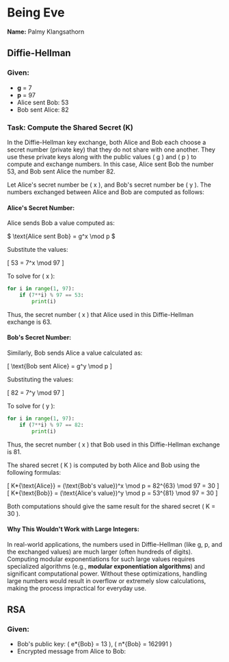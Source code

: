 # Being Eve

**Name:** Palmy Klangsathorn

## Diffie-Hellman

### Given:

- **g** = 7
- **p** = 97
- Alice sent Bob: 53
- Bob sent Alice: 82

### Task: Compute the Shared Secret (K)

In the Diffie-Hellman key exchange, both Alice and Bob each choose a secret number (private key) that they do not share with one another. They use these private keys along with the public values \( g \) and \( p \) to compute and exchange numbers. In this case, Alice sent Bob the number 53, and Bob sent Alice the number 82.

Let Alice's secret number be \( x \), and Bob's secret number be \( y \). The numbers exchanged between Alice and Bob are computed as follows:

#### Alice's Secret Number:

Alice sends Bob a value computed as:

$
\text{Alice sent Bob} = g^x \mod p
$

Substitute the values:

\[
53 = 7^x \mod 97
\]

To solve for \( x \):

```python
for i in range(1, 97):
    if (7**i) % 97 == 53:
        print(i)
```

Thus, the secret number \( x \) that Alice used in this Diffie-Hellman exchange is 63.

#### Bob's Secret Number:

Similarly, Bob sends Alice a value calculated as:

\[
\text{Bob sent Alice} = g^y \mod p
\]

Substituting the values:

\[
82 = 7^y \mod 97
\]

To solve for \( y \):

```python
for i in range(1, 97):
    if (7**i) % 97 == 82:
        print(i)
```

Thus, the secret number \( x \) that Bob used in this Diffie-Hellman exchange is 81.

The shared secret \( K \) is computed by both Alice and Bob using the following formulas:

\[
K*{\text{Alice}} = (\text{Bob's value})^x \mod p = 82^{63} \mod 97 = 30
\]
\[
K*{\text{Bob}} = (\text{Alice's value})^y \mod p = 53^{81} \mod 97 = 30
\]

Both computations should give the same result for the shared secret \( K = 30 \).

#### Why This Wouldn't Work with Large Integers:

In real-world applications, the numbers used in Diffie-Hellman (like g, p, and the exchanged values) are much larger (often hundreds of digits). Computing modular exponentiations for such large values requires specialized algorithms (e.g., **modular exponentiation algorithms**) and significant computational power. Without these optimizations, handling large numbers would result in overflow or extremely slow calculations, making the process impractical for everyday use.

## RSA

### Given:

- Bob's public key: \( e*{Bob} = 13 \), \( n*{Bob} = 162991 \)
- Encrypted message from Alice to Bob:
